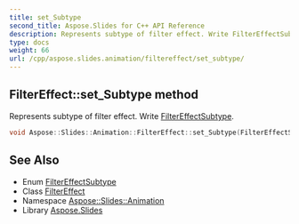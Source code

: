 ```yaml
---
title: set_Subtype
second_title: Aspose.Slides for C++ API Reference
description: Represents subtype of filter effect. Write FilterEffectSubtype.
type: docs
weight: 66
url: /cpp/aspose.slides.animation/filtereffect/set_subtype/
---
```

## FilterEffect::set_Subtype method


Represents subtype of filter effect. Write [FilterEffectSubtype](../../filtereffectsubtype/).

```cpp
void Aspose::Slides::Animation::FilterEffect::set_Subtype(FilterEffectSubtype value) override
```

## See Also

* Enum [FilterEffectSubtype](../../filtereffectsubtype/)
* Class [FilterEffect](../)
* Namespace [Aspose::Slides::Animation](../../)
* Library [Aspose.Slides](../../../)
